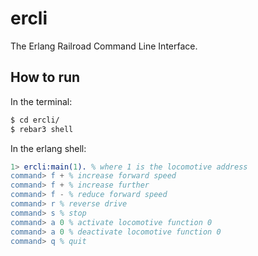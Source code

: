 # ercli
The Erlang Railroad Command Line Interface.

## How to run
In the terminal:
```bash
$ cd ercli/
$ rebar3 shell
```
In the erlang shell:
```erlang
1> ercli:main(1). % where 1 is the locomotive address
command> f + % increase forward speed
command> f + % increase further
command> f - % reduce forward speed
command> r % reverse drive
command> s % stop
command> a 0 % activate locomotive function 0
command> a 0 % deactivate locomotive function 0
command> q % quit
```
